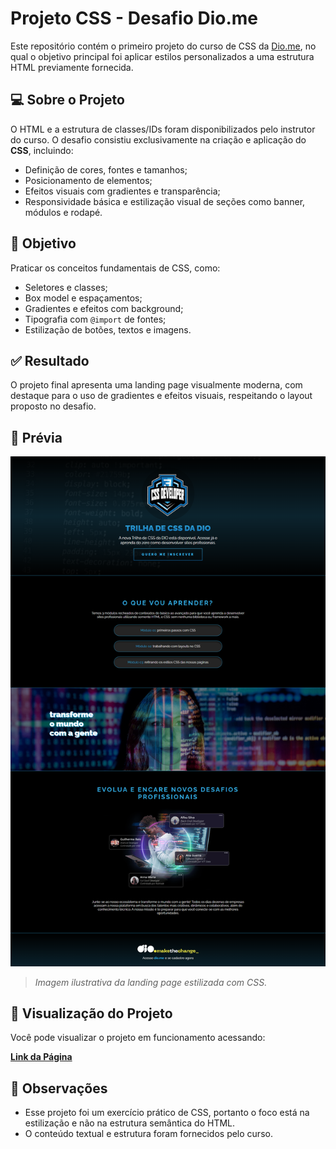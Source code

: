 # Projeto CSS - Desafio Dio.me

Este repositório contém o primeiro projeto do curso de CSS da [Dio.me](https://www.dio.me/), no qual o objetivo principal foi aplicar estilos personalizados a uma estrutura HTML previamente fornecida.

## 💻 Sobre o Projeto

O HTML e a estrutura de classes/IDs foram disponibilizados pelo instrutor do curso. O desafio consistiu exclusivamente na criação e aplicação do **CSS**, incluindo:

- Definição de cores, fontes e tamanhos;
- Posicionamento de elementos;
- Efeitos visuais com gradientes e transparência;
- Responsividade básica e estilização visual de seções como banner, módulos e rodapé.

## 🎯 Objetivo

Praticar os conceitos fundamentais de CSS, como:

- Seletores e classes;
- Box model e espaçamentos;
- Gradientes e efeitos com background;
- Tipografia com `@import` de fontes;
- Estilização de botões, textos e imagens.

## ✅ Resultado

O projeto final apresenta uma landing page visualmente moderna, com destaque para o uso de gradientes e efeitos visuais, respeitando o layout proposto no desafio.

## 📸 Prévia

![Prévia do Projeto](assets/images/preview.png)
> *Imagem ilustrativa da landing page estilizada com CSS.*

## 🔗 Visualização do Projeto

Você pode visualizar o projeto em funcionamento acessando:

[**Link da Página**](https://luis-fellipe.github.io/landing-page-css/)  

## 📌 Observações

- Esse projeto foi um exercício prático de CSS, portanto o foco está na estilização e não na estrutura semântica do HTML.
- O conteúdo textual e estrutura foram fornecidos pelo curso.
